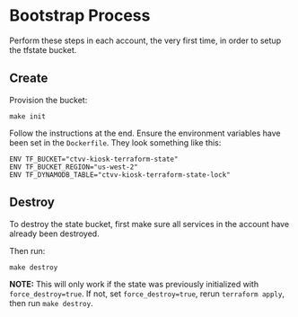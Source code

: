 # Bootstrap Process

Perform these steps in each account, the very first time, in order to setup the tfstate bucket. 

## Create

Provision the bucket:
```
make init
```

Follow the instructions at the end. Ensure the environment variables have been set in the `Dockerfile`.
They look something like this:
```
ENV TF_BUCKET="ctvv-kiosk-terraform-state"
ENV TF_BUCKET_REGION="us-west-2"
ENV TF_DYNAMODB_TABLE="ctvv-kiosk-terraform-state-lock"
```

## Destroy

To destroy the state bucket, first make sure all services in the account have already been destroyed. 

Then run:
```
make destroy
```

**NOTE:** This will only work if the state was previously initialized with `force_destroy=true`. If not, set `force_destroy=true`, rerun `terraform apply`, then run `make destroy`.

